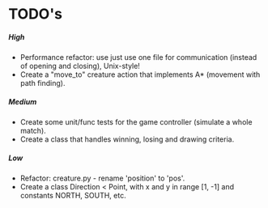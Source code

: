 # TODO's

##### High

- Performance refactor: use just use one file for communication (instead of opening and closing), Unix-style!
- Create a "move_to" creature action that implements A* (movement with path finding).

##### Medium

- Create some unit/func tests for the game controller (simulate a whole match).
- Create a class that handles winning, losing and drawing criteria.

##### Low

- Refactor: creature.py - rename 'position' to 'pos'.
- Create a class Direction < Point, with x and y in range [1, -1] and constants NORTH, SOUTH, etc.
